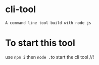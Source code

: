 # cli-tool
`A command line tool build with node js`
# To start this tool 

use `npm i`
then `node .`to start the cli tool
//!
